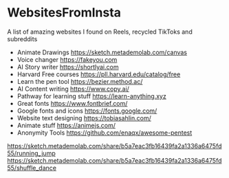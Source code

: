 # WebsitesFromInsta
A list of amazing websites I found on Reels, recycled TikToks and subreddits


- Animate Drawings https://sketch.metademolab.com/canvas
- Voice changer https://fakeyou.com
- AI Story writer https://shortlyai.com
- Harvard Free courses https://pll.harvard.edu/catalog/free
- Learn the pen tool https://bezier.method.ac/
- AI Content writing https://www.copy.ai/
- Pathway for learning stuff https://learn-anything.xyz
- Great fonts https://www.fontbrief.com/
- Google fonts and icons https://fonts.google.com/
- Website text designing https://tobiasahlin.com/
- Animate stuff https://animejs.com/
- Anonymity Tools https://github.com/enaqx/awesome-pentest 


https://sketch.metademolab.com/share/b5a7eac3fb16439fa2a1336a6475fd55/running_jump
https://sketch.metademolab.com/share/b5a7eac3fb16439fa2a1336a6475fd55/shuffle_dance
